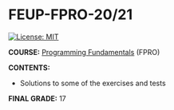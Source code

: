 # FEUP-FPRO-20/21
[![License: MIT](https://img.shields.io/badge/License-MIT-yellow.svg)](https://opensource.org/licenses/MIT)


**COURSE:** [Programming Fundamentals](https://sigarra.up.pt/feup/en/ucurr_geral.ficha_uc_view?pv_ocorrencia_id=459463) (FPRO)

**CONTENTS:** 
- Solutions to some of the exercises and tests

**FINAL GRADE:** 17
